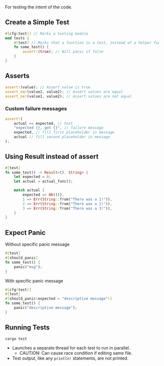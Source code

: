 For testing the *intent* of the code.

## Create a Simple Test
```rust
#[cfg(test)] // Marks a testing module
mod tests {
	#[test] // Marks that a function is a test, instead of a helper function
	fn some_test() {
		assert!(true); // Will panic if false
	}
}
```

## Asserts
```rust
assert!(value); // Assert value is true
assert_eq!(value1, value2); // Assert values are equal
assert_ne!(value1, value2); // Assert values are not equal
```

### Custom failure messages
```rust
assert!(
	actual == expected, // test
	"expected {}, got {}", // failure message
	expected, // fill first placeholder in message
	actual // fill second placeholder in message
);
```

## Using Result instead of assert
```rust
#[test] 
fn some_test() -> Result<(). String> {
	let expected = 0;
	let actual = actual_func();

	match actual {
		expected => Ok(()),
		1 => Err(String::from("There was a 1!")),
		2 => Err(String::from("There was a 2!")),
		3 => Err(String::from("There was a 3!")),
	}
}
```

## Expect Panic
Without specific panic message
```rust
#[test] 
#[should_panic]
fn some_test() {
	panic("msg");
}
```

With specific panic message
```rust
#[cfg(test)]
#[test] 
#[should_panic(expected = "descriptive message")]
fn some_test() {
	panic("descriptive message");
}
```

## Running Tests
```bash
cargo test
```
- Launches a separate thread for each test to run in parallel.
	- CAUTION: Can cause race condition if editing same file.
- Test output, like any `println!` statements, are not printed.